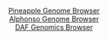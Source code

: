<div id="Pineapple_Genome_Browser" align="center">
  <a href="https://igv.org/app/?sessionURL=blob:zZJda9swFIb_i6BlA8eW7DiuDWXkqx9JaJdmbkJKMbItO0psyZUUu0nIf59WNnazQnOxMdCFdDjSed9XzwHUREjKGQiAbSLXRAgYQK54M8NlVZA7XBIJggwXkhhAkIwIwhICggPIsFQ4fJjomyulKhlYFlVVq8Qs56Z0TFziPWe4kWbCS6vPiwLHXGDFhbR6AtfconndakiMq8rUsx3TtVKssIWLasWZ5FZFWB41.r3oVynKCeMlicptoeibgEjr0RpTM8NfuvNZN0mIlGOyu00vu.Pb7qMzDJfXnf4yvL.Zh535.YzmDKutIJfT3fp.tFm7o3QSijWnN8SbLvKR3I3aZ87gfPhaUUHkJfLQhePZFxDqYChLyev_5FkveqLvTR6GjFWzM7sXr17O7KtMLhaOuBsTvFiswz96R.BogIInW80CSFbCCxA0HNgxXLvT.rFFFwaEvk5IcAqCp2cDKIGTjW5_OgC1qzQxQJKX7Rs8BuAiJQIELR9CD_m.7ba9NvR9dDQOYCuKvxfvVfjge9Du2nYnymihNM5pJFklTcyYWSeZme9PzDNbNnSJr9e.6_jTMB3Udi9kZTyYNN13sjSAHv32hdroRxT9E_I.IsRU8am4TfuTYXu_p3bytWj2q9vlo_D9Eaq.9d6P57RoMi5KrHS_rujjT9pqLChmShdqKmlMC6p2c50ib0CAbEdDCxJecE0hEHn8CRrQQC78_BtO5_h8_A4-">Pineapple Genome Browser</a>
</div>
<div id="Alphonso_Genome_Browser" align="center">
  <a href="https://igv.org/app/?sessionURL=blob:zZJda9swFIb_i6BlA8e27NiODWGkabOEtOvmNAm0FKPYsqPGllxJdtKE_PedlY3drNBcbAx0IR308Z5HzwG1VComOIqQY2LPxBgZSK3FdkaquqRfSEUVinJSKmogSXMqKU8pig4oJ0qTeXwNJ9da1yqyLKbrTkV4IUzlmqQie8HJVpmpqKyhKEuyEpJoIZV1IUkrLFa0nS1dkbo24W3X9KyMaGKRsl4LroRVU14kW7gv.VVKCspFRZOqKTV7DZBAHsiYmTn5NFjOBmlKlZrSl0nWH0wng4V7Nb__7A_v57fj5dxfns9YwYluJO1v1JkzSs.ci8vJVy_bX.hJdSfo5m4IpeH0Oe6duZfnV7uaSar6OMA9N3CC0AU8jGd09z91DoOd2H073BFnxDY3zP_WLvFsjfPxbRAXgb35Y99ddDRQKdIGbEDpWgYRtg3X9g3P8Ts_prhn2HYIdKRgKHp4NJCWJN3A9ocD0i81OIMUfW5e9TGQkBmVKOqEth3gMHS8btC1wxAfjQNqZPn30I7mcRjYzsBx_CRnpQahs0TxWpmEc7NNc7PYn8jSd57YU9zEjQfqXMejcqHmAuRyx3h500vf4GkgeP71C6HZ96T6J.a9J4ipV6fqxmsGQHYzv8Urv9lu9t1qSsbNpbO4B2bqTUSn4cmFrIiG_VCB5U_rWiIZ4RoKLVNsxUqmX5ZAUmxRhB0X5EWpKAXYiGSx.mAbtoE9..NvSd3j4_E7">Alphonso Genome Browser</a>
</div>


<div id="DAF_Genomics_Browser" align="center">
  <a href="https://igv.org/app/?sessionURL=blob:tZFha9swEIb_i6D9ZDu27Ni1IYx0Sdu0abfG8wIpJVztcyxmWZ4kL2lC_vuE1zHYKGPQgSQk3rt7T_ccyDeUiomGJIQ63tDxPGIRVYltCryt8Q44KpKUUCu0iMQSJTY5kuRASlAassXcZFZatyoZDAoo7Q02grNcOcp3oLWV6HSFJtSmDnDYiwa2yskFN8EaBlC3lWiUGECeo1K2O2ix2ay3YI6f2roviWve1Zr1rmvThGmscEow3bKmwN1fGvkPzmaxd.NlOu7zb_B5VozGN7PxZ3.arS7D96vsw9UyC5enKds0oDuJo3mwn1yV8.2n1aKY3l3DfuFSjrchvc5O_MnpdNcyiWrkRd6ZH9GzMCJHi9Qi7wwCklfSS7zAMoJFg8B.ufrD0MxACkaSh0eLaAn5FxP.cCD6uTWgiMKvXc_MIkIWKElix64beXFMh0EUuHHsHa0D6WT9xiQvskUcuXRMaeg8ATf.Jav78RmjP8W3wvhbZbP_FdM50.z.Po7UbBfy6ceLE3qeUjcYTpp5ql4BZZFXP1YKyUEb6cfzBQvUxo9jo39x8Y.Px.8-">DAF Genomics Browser</a>
</div>
